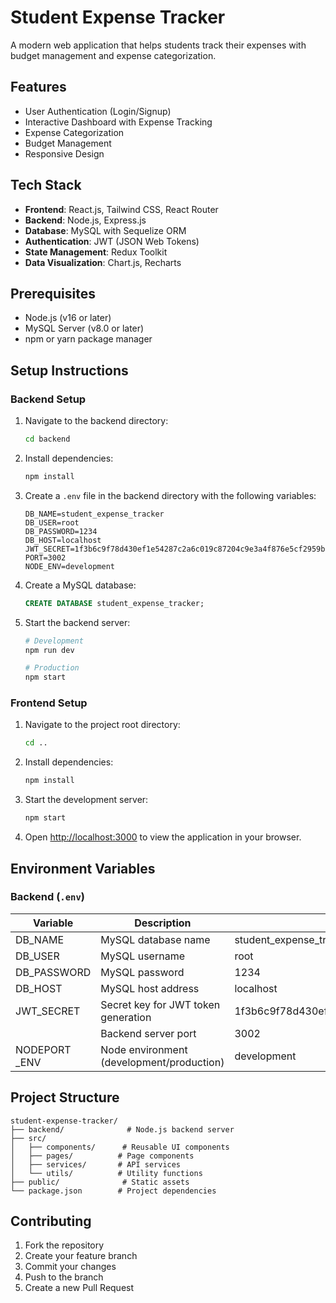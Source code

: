 # Student Expense Tracker

A modern web application that helps students track their expenses with budget management and expense categorization.

## Features

- User Authentication (Login/Signup)
- Interactive Dashboard with Expense Tracking
- Expense Categorization
- Budget Management
- Responsive Design

## Tech Stack

- **Frontend**: React.js, Tailwind CSS, React Router
- **Backend**: Node.js, Express.js
- **Database**: MySQL with Sequelize ORM
- **Authentication**: JWT (JSON Web Tokens)
- **State Management**: Redux Toolkit
- **Data Visualization**: Chart.js, Recharts

## Prerequisites

- Node.js (v16 or later)
- MySQL Server (v8.0 or later)
- npm or yarn package manager

## Setup Instructions

### Backend Setup

1. Navigate to the backend directory:
   ```bash
   cd backend
   ```

2. Install dependencies:
   ```bash
   npm install
   ```

3. Create a `.env` file in the backend directory with the following variables:
   ```
   DB_NAME=student_expense_tracker
   DB_USER=root
   DB_PASSWORD=1234
   DB_HOST=localhost
   JWT_SECRET=1f3b6c9f78d430ef1e54287c2a6c019c87204c9e3a4f876e5cf2959b8d76d1b4cf3b14233e11feef40b8ac8d09981c01f7a4e1efc5b6a39ae8db26c7e12a83ad
   PORT=3002
   NODE_ENV=development
   ```

4. Create a MySQL database:
   ```sql
   CREATE DATABASE student_expense_tracker;
   ```

5. Start the backend server:
   ```bash
   # Development
   npm run dev
   
   # Production
   npm start
   ```

### Frontend Setup

1. Navigate to the project root directory:
   ```bash
   cd ..
   ```

2. Install dependencies:
   ```bash
   npm install
   ```

3. Start the development server:
   ```bash
   npm start
   ```

4. Open [http://localhost:3000](http://localhost:3000) to view the application in your browser.

## Environment Variables

### Backend (`.env`)

| Variable      | Description                           | Default               |
|---------------|---------------------------------------|-----------------------|
| DB_NAME       | MySQL database name                   | student_expense_tracker |
| DB_USER       | MySQL username                        | root                  |
| DB_PASSWORD   | MySQL password                        | 1234                  |
| DB_HOST       | MySQL host address                    | localhost             |
| JWT_SECRET    | Secret key for JWT token generation   |1f3b6c9f78d430ef1e54287c2a6c019c87204c9e3a4f876e5cf2959b8d76d1b4cf3b14233e11feef40b8ac8d09981c01f7a4e1efc5b6a39ae8db26c7e12a83ad        |
|         | Backend server port                   | 3002                  |
| NODEPORT  _ENV      | Node environment (development/production) | development        |

## Project Structure

```
student-expense-tracker/
├── backend/              # Node.js backend server
├── src/
│   ├── components/      # Reusable UI components
│   ├── pages/          # Page components
│   ├── services/       # API services
│   └── utils/          # Utility functions
├── public/              # Static assets
└── package.json        # Project dependencies
```

## Contributing

1. Fork the repository
2. Create your feature branch
3. Commit your changes
4. Push to the branch
5. Create a new Pull Request
